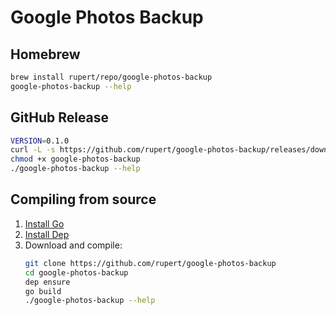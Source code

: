 # Google Photos Backup

## Homebrew

```bash
brew install rupert/repo/google-photos-backup
google-photos-backup --help
```

## GitHub Release

```bash
VERSION=0.1.0
curl -L -s https://github.com/rupert/google-photos-backup/releases/download/$VERSION/google-photos-backup_linux_amd64 -o google-photos-backup
chmod +x google-photos-backup
./google-photos-backup --help
```

## Compiling from source

1. [Install Go](https://golang.org/doc/install)
2. [Install Dep](https://golang.github.io/dep/docs/installation.html)
3. Download and compile:
   ```bash
   git clone https://github.com/rupert/google-photos-backup
   cd google-photos-backup
   dep ensure
   go build
   ./google-photos-backup --help
   ```
